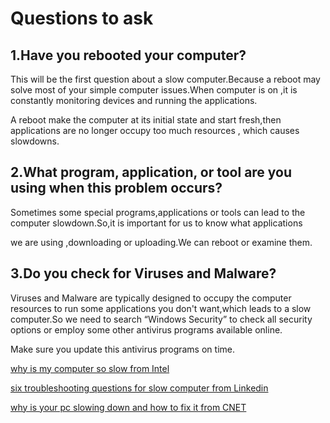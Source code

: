 # Questions to ask

## 1.Have you rebooted your computer?

This will be the first question about a slow computer.Because a reboot may solve most of your simple computer issues.When computer is on ,it is constantly monitoring devices and running the applications.

A reboot make the computer at its initial state and start fresh,then applications are no longer occupy too much resources , which causes slowdowns.

## 2.What program, application, or tool are you using when this problem occurs?

Sometimes some special programs,applications or tools can lead to the computer slowdown.So,it is important for us to know what applications 

we are using ,downloading or uploading.We can reboot or examine them.

## 3.Do you check for Viruses and Malware?

Viruses and Malware are typically designed to occupy the computer resources to run some applications you don't want,which leads to a slow computer.So we need to search “Windows Security” to check all security options or employ some other antivirus programs available online.

Make sure you update this antivirus programs on time.

[why is my computer so slow from Intel](https://www.intel.com/content/www/us/en/tech-tips-and-tricks/computer-running-slow.html)

[six troubleshooting questions for slow computer from Linkedin](https://www.linkedin.com/pulse/6-troubleshooting-questions-slow-computers-eric-rieger)

[why is your pc slowing down and how to fix it from CNET](https://www.cnet.com/tech/computing/why-is-my-computer-so-slow/)



